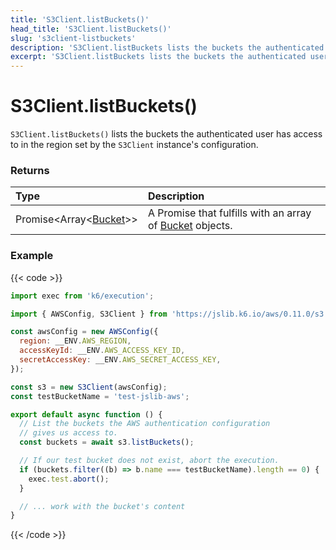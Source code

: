 ```yaml
---
title: 'S3Client.listBuckets()'
head_title: 'S3Client.listBuckets()'
slug: 's3client-listbuckets'
description: 'S3Client.listBuckets lists the buckets the authenticated user has access to'
excerpt: 'S3Client.listBuckets lists the buckets the authenticated user has access to'
---
```


# S3Client.listBuckets()

`S3Client.listBuckets()` lists the buckets the authenticated user has access to in the region set by the `S3Client` instance's configuration.

### Returns

| Type                                                                | Description                                                                                           |
| :------------------------------------------------------------------ | :---------------------------------------------------------------------------------------------------- |
| Promise<Array<[Bucket](/javascript-api/jslib/aws/s3client/bucket)>> | A Promise that fulfills with an array of [Bucket](/javascript-api/jslib/aws/s3client/bucket) objects. |

### Example

{{< code >}}

```javascript
import exec from 'k6/execution';

import { AWSConfig, S3Client } from 'https://jslib.k6.io/aws/0.11.0/s3.js';

const awsConfig = new AWSConfig({
  region: __ENV.AWS_REGION,
  accessKeyId: __ENV.AWS_ACCESS_KEY_ID,
  secretAccessKey: __ENV.AWS_SECRET_ACCESS_KEY,
});

const s3 = new S3Client(awsConfig);
const testBucketName = 'test-jslib-aws';

export default async function () {
  // List the buckets the AWS authentication configuration
  // gives us access to.
  const buckets = await s3.listBuckets();

  // If our test bucket does not exist, abort the execution.
  if (buckets.filter((b) => b.name === testBucketName).length == 0) {
    exec.test.abort();
  }

  // ... work with the bucket's content
}
```

{{< /code >}}


